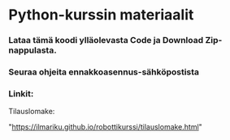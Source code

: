 # Python-kurssin materiaalit

### Lataa tämä koodi ylläolevasta Code ja Download Zip-nappulasta.

### Seuraa ohjeita ennakkoasennus-sähköpostista

### Linkit:

Tilauslomake:

"https://ilmariku.github.io/robottikurssi/tilauslomake.html"
